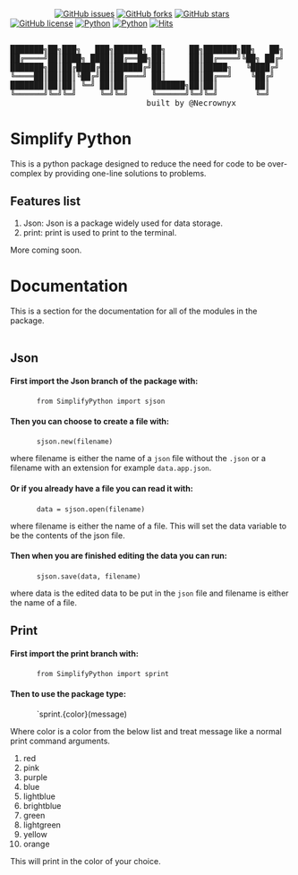 &nbsp;&nbsp;&nbsp;&nbsp;&nbsp;&nbsp;&nbsp;&nbsp;&nbsp;&nbsp;&nbsp;&nbsp;&nbsp;&nbsp;&nbsp;&nbsp;&nbsp;&nbsp;&nbsp;&nbsp;[![GitHub issues](https://img.shields.io/github/issues/Necrownyx/SimplifyPython)](https://github.com/Necrownyx/SimplifyPython/issues) [![GitHub forks](https://img.shields.io/github/forks/Necrownyx/SimplifyPython)](https://github.com/Necrownyx/SimplifyPython/network) [![GitHub stars](https://img.shields.io/github/stars/Necrownyx/SimplifyPython)](https://github.com/Necrownyx/SimplifyPython/stargazers) [![GitHub license](https://img.shields.io/github/license/Necrownyx/SimplifyPython)](https://github.com/Necrownyx/SimplifyPython/blob/main/LICENSE) [![Python](https://img.shields.io/badge/Made%20with-Python-%2300AEFF)](https://python.org) [![Python](https://img.shields.io/badge/Available%20on-PyPi-%2300AEFF)](https://pypi.org/project/SimplifyPython/) [![Hits](https://hits.seeyoufarm.com/api/count/incr/badge.svg?url=https%3A%2F%2Fgithub.com%2FNecrownyx%2FSimplifyPython&count_bg=%2300AEFF&title_bg=%23555555&icon=&icon_color=%23E7E7E7&title=hits&edge_flat=false)](https://hits.seeyoufarm.com)

<pre align="center">  
███████╗██╗███╗   ███╗██████╗ ██╗     ██╗███████╗██╗   ██╗  
██╔════╝██║████╗ ████║██╔══██╗██║     ██║██╔════╝╚██╗ ██╔╝  
███████╗██║██╔████╔██║██████╔╝██║     ██║█████╗   ╚████╔╝   
╚════██║██║██║╚██╔╝██║██╔═══╝ ██║     ██║██╔══╝    ╚██╔╝    
███████║██║██║ ╚═╝ ██║██║     ███████╗██║██║        ██║     
╚══════╝╚═╝╚═╝     ╚═╝╚═╝     ╚══════╝╚═╝╚═╝        ╚═╝     
&nbsp;&nbsp;&nbsp;&nbsp;&nbsp;&nbsp;&nbsp;&nbsp;&nbsp;&nbsp;&nbsp;&nbsp;&nbsp;&nbsp;&nbsp;&nbsp;&nbsp;built by @Necrownyx</pre>

# Simplify Python

This is a python package designed to reduce the need for code to be over-complex by providing one-line solutions to problems.

## Features list

1. Json: Json is a package widely used for data storage.
2. print: print is used to print to the terminal.

More coming soon.

# Documentation

This is a section for the documentation for all of the modules in the package.  
<br>

## Json

#### First import the Json branch of the package with:

&nbsp;&nbsp;&nbsp;&nbsp;&nbsp;&nbsp;&nbsp;&nbsp;&nbsp;&nbsp;&nbsp;&nbsp;`from SimplifyPython import sjson`

#### Then you can choose to create a file with:

&nbsp;&nbsp;&nbsp;&nbsp;&nbsp;&nbsp;&nbsp;&nbsp;&nbsp;&nbsp;&nbsp;&nbsp;`sjson.new(filename)`

where filename is either the name of a `json` file without the `.json` or a filename with an extension for example `data.app.json`.

#### Or if you already have a file you can read it with:

&nbsp;&nbsp;&nbsp;&nbsp;&nbsp;&nbsp;&nbsp;&nbsp;&nbsp;&nbsp;&nbsp;&nbsp;`data = sjson.open(filename)`

where filename is either the name of a file. This will set the data variable to be the contents of the json file.

#### Then when you are finished editing the data you can run:

&nbsp;&nbsp;&nbsp;&nbsp;&nbsp;&nbsp;&nbsp;&nbsp;&nbsp;&nbsp;&nbsp;&nbsp;`sjson.save(data, filename)`

where data is the edited data to be put in the `json` file and filename is either the name of a file.

## Print

#### First import the print branch with:

&nbsp;&nbsp;&nbsp;&nbsp;&nbsp;&nbsp;&nbsp;&nbsp;&nbsp;&nbsp;&nbsp;&nbsp;`from SimplifyPython import sprint`

#### Then to use the package type:

&nbsp;&nbsp;&nbsp;&nbsp;&nbsp;&nbsp;&nbsp;&nbsp;&nbsp;&nbsp;&nbsp;&nbsp;`sprint.{color}(message)

Where color is a color from the below list and treat message like a normal print command arguments.

1. red
2. pink
3. purple
4. blue
5. lightblue
6. brightblue
7. green
8. lightgreen
9. yellow
10. orange

This will print in the color of your choice.
